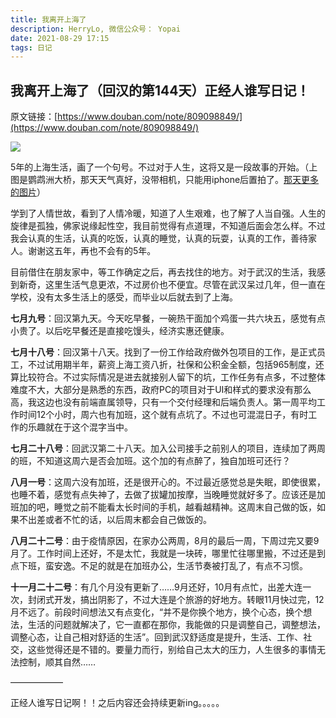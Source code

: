 ```yaml
---
title: 我离开上海了
description: HerryLo, 微信公众号： Yopai
date: 2021-08-29 17:15
tags: 日记
---
```

## 我离开上海了（回汉的第144天）正经人谁写日记！

原文链接：[https://www.douban.com/note/809098849/](https://www.douban.com/note/809098849/)

![](https://img1.doubanio.com/view/note/l/public/p83720767.webp)

5年的上海生活，画了一个句号。不过对于人生，这将又是一段故事的开始。（上图是鹦鹉洲大桥，那天天气真好，没带相机，只能用iphone后置拍了。[那天更多的图片](https://www.douban.com/group/topic/236526696/?dt_dapp=1)）

学到了人情世故，看到了人情冷暖，知道了人生艰难，也了解了人当自强。人生的旋律是孤独，佛家说缘起性空，我目前觉得有点道理，不知道后面会怎么样。不过我会认真的生活，认真的吃饭，认真的睡觉，认真的玩耍，认真的工作，善待家人。谢谢这五年，再也不会有的5年。

目前借住在朋友家中，等工作确定之后，再去找住的地方。对于武汉的生活，我感到新奇，这里生活气息更浓，不过房价也不便宜。尽管在武汉呆过几年，但一直在学校，没有太多生活上的感受，而毕业以后就去到了上海。

**七月九号**：回汉第九天。今天吃早餐，一碗热干面加个鸡蛋一共六块五，感觉有点小贵了。以后吃早餐还是直接吃馒头，经济实惠还健康。

**七月十八号**：回汉第十八天。找到了一份工作给政府做外包项目的工作，是正式员工，不过试用期半年，薪资上海工资八折，社保和公积金全额，包括965制度，还算比较符合。不过实际情况是进去就接别人留下的坑，工作任务有点多，不过整体难度不大，大部分是熟悉的东西，政府PC的项目对于UI和样式的要求没有那么高，我这边也没有前端直属领导，只有一个交付经理和后端负责人。第一周平均工作时间12个小时，周六也有加班，这个就有点坑了。不过也可混混日子，有时工作的乐趣就在于这个混字当中。

**七月二十八号**：回武汉第二十八天。加入公司接手之前别人的项目，连续加了两周的班，不知道这周六是否会加班。这个加的有点醉了，独自加班可还行？

**八月一号**：这周六没有加班，还是很开心的。不过最近感觉总是失眠，即使很累，也睡不着，感觉有点失神了，去做了拔罐加按摩，当晚睡觉就好多了。应该还是加班加的吧，睡觉之前不能看太长时间的手机，越看越精神。这周末自己做的饭，如果不出差或者不忙的话，以后周末都会自己做饭的。

**八月二十二号**：由于疫情原因，在家办公两周，8月的最后一周，下周过完又要9月了。工作时间上还好，不是太忙，我就是一块砖，哪里忙往哪里搬，不过还是到点下班，蛮安逸。不足的就是在加班办公，生活节奏被打乱了，有点不习惯。


**十一月二十二号**：有几个月没有更新了……9月还好，10月有点忙，出差大连一次，封闭式开发，搞出阴影了，不过大连是个旅游的好地方。转眼11月快过完，12月不远了。前段时间想法又有点变化，“并不是你换个地方，换个心态，换个想法，生活的问题就解决了，它一直都在那你，我能做的只是调整自己，调整想法，调整心态，让自己相对舒适的生活”。回到武汉舒适度是提升，生活、工作、社交，这些觉得还是不错的。要量力而行，别给自己太大的压力，人生很多的事情无法控制，顺其自然……

——————

正经人谁写日记啊！！之后内容还会持续更新ing。。。。。
